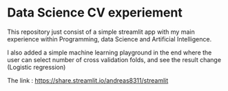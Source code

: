 # Data Science CV experiement

This repository just consist of a simple streamlit app with my main experience within Programming, data Science and Artificial Intelligence.

I also added a simple machine learning playground in the end where the user can select number of cross validation folds, and see the result change (Logistic regression)

The link : https://share.streamlit.io/andreas8311/streamlit

